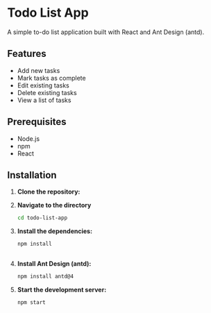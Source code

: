 # Todo List App

A simple to-do list application built with React and Ant Design (antd).

## Features

- Add new tasks
- Mark tasks as complete
- Edit existing tasks
- Delete existing tasks
- View a list of tasks

## Prerequisites

- Node.js 
- npm 
- React

## Installation

1. **Clone the repository:**

   

2. **Navigate to the directory**
     ```bash
   cd todo-list-app

3. **Install the dependencies:**
   ```bash
   npm install
    

4. **Install Ant Design (antd):**
   ```bash
   npm install antd@4

5. **Start the development server:**
   ```bash
   npm start
